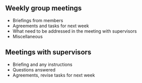 ## Weekly group meetings

 - Briefings from members
 - Agreements and tasks for next week
 - What need to be addressed in the meeting with supervisors
 - Miscellaneous

## Meetings with supervisors

 - Briefing and any instructions
 - Questions answered
 - Agreements, revise tasks for next week
